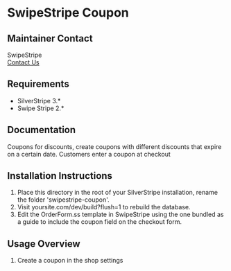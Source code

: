 # SwipeStripe Coupon

## Maintainer Contact
SwipeStripe  
[Contact Us](http://swipestripe.com/support/contact-us)

## Requirements
* SilverStripe 3.*
* Swipe Stripe 2.*

## Documentation
Coupons for discounts, create coupons with different discounts that expire on a certain date. Customers enter a coupon at checkout 

## Installation Instructions
1. Place this directory in the root of your SilverStripe installation, rename the folder 'swipestripe-coupon'.
2. Visit yoursite.com/dev/build?flush=1 to rebuild the database.
3. Edit the OrderForm.ss template in SwipeStripe using the one bundled as a guide to include the coupon field on the checkout form.

## Usage Overview
1. Create a coupon in the shop settings
